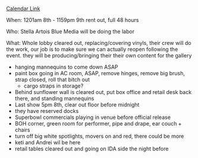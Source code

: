 [Calendar Link](https://calendar.google.com/calendar/r?eid=NjQ5bHJwdHRpdTFiNWNvZHEwYzVvaGsyanMgbWF4LnJvc3Rhc0BsaWdodGhvdXNlaW1tZXJzaXZlLmNvbQ&ctok=bWF4LnJvc3Rhc0BsaWdodGhvdXNlaW1tZXJzaXZlLmNvbQ)

When: 
	1201am 8th - 1159pm 9th rent out, full 48 hours

Who: 
	Stella Artois
	Blue Media will be doing the labor

What:
	Whole lobby cleared out, replacing/covering vinyls, their crew will do the work, our job is to make sure we can actually reopen following the event. they will be producing/bringing their their own content for the gallery

- hanging mannequins to come down ASAP
- paint box going in AC room, ASAP, remove hinges, remove big brush, strap closed, roll that bitch out
	- cargo straps in storage? 
- Behind sunflower wall is cleared out, put box office and retail desk back there, and standing mannequins
- Last show 5pm 8th, clear out floor before midnight
- they have reserved docks
- Superbowl commercials playing in venue before official release
- BOH corner, green room for performer, pipe and drape, ear couch + chairs
- turn off big white spotlights, movers on and red, there could be more
- keti and Andrei wil be here
- retail tables cleared out and going on IDA side the night before